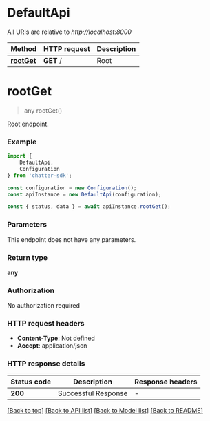 # DefaultApi

All URIs are relative to *http://localhost:8000*

|Method | HTTP request | Description|
|------------- | ------------- | -------------|
|[**rootGet**](#rootget) | **GET** / | Root|

# **rootGet**
> any rootGet()

Root endpoint.

### Example

```typescript
import {
    DefaultApi,
    Configuration
} from 'chatter-sdk';

const configuration = new Configuration();
const apiInstance = new DefaultApi(configuration);

const { status, data } = await apiInstance.rootGet();
```

### Parameters
This endpoint does not have any parameters.


### Return type

**any**

### Authorization

No authorization required

### HTTP request headers

 - **Content-Type**: Not defined
 - **Accept**: application/json


### HTTP response details
| Status code | Description | Response headers |
|-------------|-------------|------------------|
|**200** | Successful Response |  -  |

[[Back to top]](#) [[Back to API list]](../README.md#documentation-for-api-endpoints) [[Back to Model list]](../README.md#documentation-for-models) [[Back to README]](../README.md)


